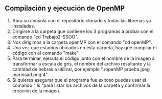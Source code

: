 ## Compilación y ejecución de OpenMP

1. Abra su consola con el repositorio clonado y todas las librerías ya instaladas.
2. Dirigirse a la carpeta que contiene los 3 programas a probar con el comando "cd Trabajo2-SSOO".
3. Nos dirigimos a la carpeta openMP con el comando "cd openMP".
4. Una vez que estamos ubicados en esta carpeta, hay que compilar el código con el comando "make".
5. Para terminar, ejecuta el código junto con el nombre de la imagen a transformar a escala de gris, el nombre del archivo resultante y la cantidad de hebras a utilizar, por ejemplo "./openMP prueba.jpeg mariosad.png 4".
6. Si quieres asegurar que el programa fue exitoso puedes usar el comando " ls "para listar los archivos de la carpeta y confirmar la creación de la imagen.

